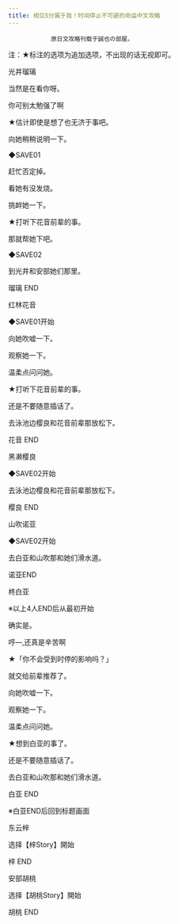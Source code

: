 ```yaml
---
title: 相见5分属于我！时间停止不可避的命运中文攻略
---
```


                原日文攻略刊载于誠也の部屋。



注：★标注的选项为追加选项，不出现的话无视即可。



光井瑠璃



当然是在看你呀。



你可别太勉强了啊



★估计即使是想了也无济于事吧。



向她稍稍说明一下。



◆SAVE01



赶忙否定掉。



看她有没发烧。



挑衅她一下。



★打听下花音前辈的事。



那就帮她下吧。



◆SAVE02



到光井和安部她们那里。



瑠璃 END



红林花音



◆SAVE01开始



向她吹嘘一下。



观察她一下。



温柔点问问她。



★打听下花音前辈的事。



还是不要随意插话了。



去泳池边樱良和花音前辈那放松下。



花音 END



黑濑樱良



◆SAVE02开始



去泳池边樱良和花音前辈那放松下。



樱良 END



山吹诺亚



◆SAVE02开始



去白亚和山吹那和她们滑水道。



诺亚END



柊白亚



※以上4人END后从最初开始



确实是。



哼&mdash;,还真是辛苦啊



★「你不会受到时停的影响吗？」



就交给前辈推荐了。



向她吹嘘一下。



观察她一下。



温柔点问问她。



★想到白亚的事了。



还是不要随意插话了。



去白亚和山吹那和她们滑水道。



白亚 END



※白亚END后回到标题画面



东云梓



选择【梓Story】開始



梓 END



安部胡桃



选择【胡桃Story】開始



胡桃 END


              
